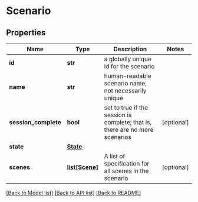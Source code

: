# Scenario

## Properties
Name | Type | Description | Notes
------------ | ------------- | ------------- | -------------
**id** | **str** | a globally unique id for the scenario | 
**name** | **str** | human-readable scenario name, not necessarily unique | 
**session_complete** | **bool** | set to true if the session is complete; that is, there are no more scenarios | [optional] 
**state** | [**State**](State.md) |  | 
**scenes** | [**list[Scene]**](Scene.md) | A list of specification for all scenes in the scenario | [optional] 

[[Back to Model list]](../README.md#documentation-for-models) [[Back to API list]](../README.md#documentation-for-api-endpoints) [[Back to README]](../README.md)


